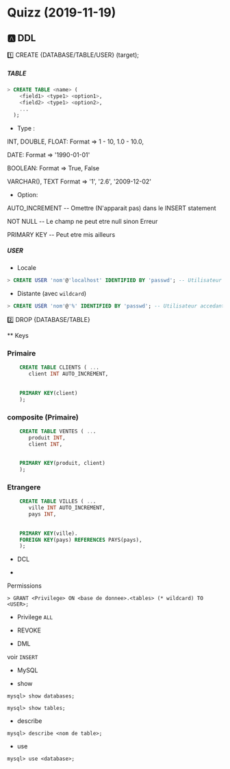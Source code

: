 # Quizz (2019-11-19)

## :a: DDL

:one: CREATE {DATABASE/TABLE/USER} (target);

##### TABLE

```SQL
> CREATE TABLE <name> ( 
    <field1> <type1> <option1>, 
    <field2> <type1> <option2>, 
    ...
  );
```

* Type :

INT, DOUBLE, FLOAT: Format => 1 - 10, 1.0 - 10.0,  

DATE: Format => '1990-01-01' 

BOOLEAN: Format => True, False 

VARCHAR(<size>), TEXT Format => '1', '2.6', '2009-12-02'
  
* Option: 

AUTO_INCREMENT -- Omettre (N'apparait pas) dans le INSERT statement

NOT NULL -- Le champ ne peut etre null sinon Erreur

PRIMARY KEY -- Peut etre mis ailleurs


##### USER 

- Locale

```SQL
> CREATE USER 'nom'@'localhost' IDENTIFIED BY 'passwd'; -- Utilisateur accedant a la machine locale
```

- Distante (avec `wildcard`)

```SQL
> CREATE USER 'nom'@'%' IDENTIFIED BY 'passwd'; -- Utilisateur accedant a la machine distante
```



:two: DROP {DATABASE/TABLE}

 ** Keys
 
 ### Primaire 
     
```SQL
    CREATE TABLE CLIENTS ( ...
       client INT AUTO_INCREMENT,
    
    
    PRIMARY KEY(client)    
    );
``` 

### composite (Primaire) 

```SQL
    CREATE TABLE VENTES ( ...
       produit INT,
       client INT,
    
    
    PRIMARY KEY(produit, client)    
    );
``` 
 ### Etrangere
 
```SQL
    CREATE TABLE VILLES ( ...
       ville INT AUTO_INCREMENT,
       pays INT,
    
    
    PRIMARY KEY(ville).
    FOREIGN KEY(pays) REFERENCES PAYS(pays),
    );
``` 
 

* DCL

- 

Permissions

```
> GRANT <Privilege> ON <base de donnee>.<tables> (* wildcard) TO <USER>;  
```

* Privilege `ALL`

- REVOKE

* DML

voir `INSERT`



* MySQL

- show <artifacts>
    
```
mysql> show databases;
```

```
mysql> show tables;
```


- describe

```
mysql> describe <nom de table>;
```


- use

```
mysql> use <database>;
```


